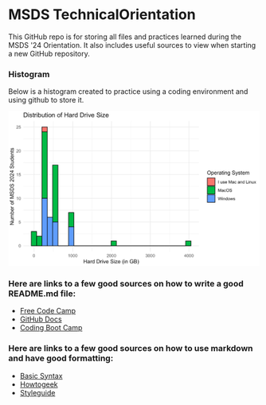 # MSDS TechnicalOrientation
This GitHub repo is for storing all files and practices learned during the MSDS '24 Orientation. It also includes useful sources to view when starting a new GitHub repository.

### Histogram
Below is a histogram created to practice using a coding environment and using github to store it.

![alt text](https://github.com/nem2pq/MSDS_TechnicalOrientation/blob/main/Histogram_Final.png?raw=true)


### Here are links to a few good sources on how to write a good README.md file:
- [Free Code Camp](https://www.freecodecamp.org/news/how-to-write-a-good-readme-file/)
- [GitHub Docs](https://docs.github.com/en/get-started/writing-on-github/getting-started-with-writing-and-formatting-on-github/quickstart-for-writing-on-github)
- [Coding Boot Camp](https://coding-boot-camp.github.io/full-stack/github/professional-readme-guide)


### Here are links to a few good sources on how to use markdown and have good formatting:
- [Basic Syntax](https://www.markdownguide.org/basic-syntax)
- [Howtogeek](https://www.howtogeek.com/448323/what-is-markdown-and-how-do-you-use-it/)
- [Styleguide](https://google.github.io/styleguide/docguide/style.html)
